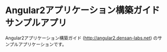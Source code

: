 # Angular2アプリケーション構築ガイド サンプルアプリ

Angular2アプリケーション構築ガイド (http://angular2.densan-labs.net) のサンプルアプリケーションです。
